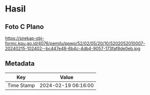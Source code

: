 # Hasil

## Foto C Plano

https://sirekap-obj-formc.kpu.go.id/4076/pemilu/ppwp/52/02/05/20/10/5202052010007-20240215-102402--bc447e48-6b4c-4db4-9057-173faf8de0eb.jpg


## Metadata

| Key        | Value               |
| ---------- | ------------------- |
| Time Stamp | 2024-02-19 06:16:00 |



